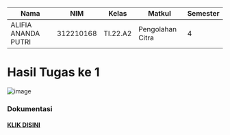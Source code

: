 |**Nama**|**NIM**|**Kelas**|**Matkul**|**Semester**|
|----|---|-----|------|-|
|ALIFIA ANANDA PUTRI|312210168|TI.22.A2|Pengolahan Citra|4|

# Hasil Tugas ke 1

![image](https://github.com/Alifiananda06/PC-1/assets/115884834/dcadba78-75ca-4a84-92f4-211e06d47ca7)


### Dokumentasi
#### [KLIK DISINI]()
